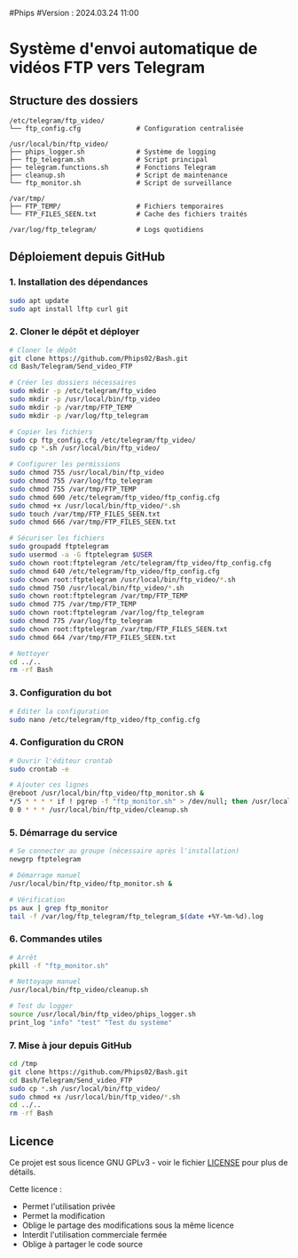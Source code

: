 #Phips
#Version : 2024.03.24 11:00


# Système d'envoi automatique de vidéos FTP vers Telegram

## Structure des dossiers
```
/etc/telegram/ftp_video/
└── ftp_config.cfg              # Configuration centralisée

/usr/local/bin/ftp_video/
├── phips_logger.sh             # Système de logging
├── ftp_telegram.sh             # Script principal
├── telegram.functions.sh       # Fonctions Telegram
├── cleanup.sh                  # Script de maintenance
└── ftp_monitor.sh              # Script de surveillance

/var/tmp/
├── FTP_TEMP/                   # Fichiers temporaires
└── FTP_FILES_SEEN.txt          # Cache des fichiers traités

/var/log/ftp_telegram/          # Logs quotidiens
```

## Déploiement depuis GitHub

### 1. Installation des dépendances
```bash
sudo apt update
sudo apt install lftp curl git
```

### 2. Cloner le dépôt et déployer
```bash
# Cloner le dépôt
git clone https://github.com/Phips02/Bash.git
cd Bash/Telegram/Send_video_FTP

# Créer les dossiers nécessaires
sudo mkdir -p /etc/telegram/ftp_video
sudo mkdir -p /usr/local/bin/ftp_video
sudo mkdir -p /var/tmp/FTP_TEMP
sudo mkdir -p /var/log/ftp_telegram

# Copier les fichiers
sudo cp ftp_config.cfg /etc/telegram/ftp_video/
sudo cp *.sh /usr/local/bin/ftp_video/

# Configurer les permissions
sudo chmod 755 /usr/local/bin/ftp_video
sudo chmod 755 /var/log/ftp_telegram
sudo chmod 755 /var/tmp/FTP_TEMP
sudo chmod 600 /etc/telegram/ftp_video/ftp_config.cfg
sudo chmod +x /usr/local/bin/ftp_video/*.sh
sudo touch /var/tmp/FTP_FILES_SEEN.txt
sudo chmod 666 /var/tmp/FTP_FILES_SEEN.txt

# Sécuriser les fichiers
sudo groupadd ftptelegram
sudo usermod -a -G ftptelegram $USER
sudo chown root:ftptelegram /etc/telegram/ftp_video/ftp_config.cfg
sudo chmod 640 /etc/telegram/ftp_video/ftp_config.cfg
sudo chown root:ftptelegram /usr/local/bin/ftp_video/*.sh
sudo chmod 750 /usr/local/bin/ftp_video/*.sh
sudo chown root:ftptelegram /var/tmp/FTP_TEMP
sudo chmod 775 /var/tmp/FTP_TEMP
sudo chown root:ftptelegram /var/log/ftp_telegram
sudo chmod 775 /var/log/ftp_telegram
sudo chown root:ftptelegram /var/tmp/FTP_FILES_SEEN.txt
sudo chmod 664 /var/tmp/FTP_FILES_SEEN.txt

# Nettoyer
cd ../..
rm -rf Bash
```

### 3. Configuration du bot
```bash
# Éditer la configuration
sudo nano /etc/telegram/ftp_video/ftp_config.cfg
```

### 4. Configuration du CRON
```bash
# Ouvrir l'éditeur crontab
sudo crontab -e

# Ajouter ces lignes
@reboot /usr/local/bin/ftp_video/ftp_monitor.sh &
*/5 * * * * if ! pgrep -f "ftp_monitor.sh" > /dev/null; then /usr/local/bin/ftp_video/ftp_monitor.sh & fi
0 0 * * * /usr/local/bin/ftp_video/cleanup.sh
```

### 5. Démarrage du service
```bash
# Se connecter au groupe (nécessaire après l'installation)
newgrp ftptelegram

# Démarrage manuel
/usr/local/bin/ftp_video/ftp_monitor.sh &

# Vérification
ps aux | grep ftp_monitor
tail -f /var/log/ftp_telegram/ftp_telegram_$(date +%Y-%m-%d).log
```

### 6. Commandes utiles
```bash
# Arrêt
pkill -f "ftp_monitor.sh"

# Nettoyage manuel
/usr/local/bin/ftp_video/cleanup.sh

# Test du logger
source /usr/local/bin/ftp_video/phips_logger.sh
print_log "info" "test" "Test du système"
```

### 7. Mise à jour depuis GitHub
```bash
cd /tmp
git clone https://github.com/Phips02/Bash.git
cd Bash/Telegram/Send_video_FTP
sudo cp *.sh /usr/local/bin/ftp_video/
sudo chmod +x /usr/local/bin/ftp_video/*.sh
cd ../..
rm -rf Bash
```

## Licence
Ce projet est sous licence GNU GPLv3 - voir le fichier [LICENSE](LICENSE) pour plus de détails.

Cette licence :
- Permet l'utilisation privée
- Permet la modification
- Oblige le partage des modifications sous la même licence
- Interdit l'utilisation commerciale fermée
- Oblige à partager le code source